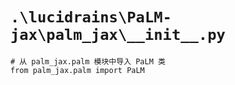 # `.\lucidrains\PaLM-jax\palm_jax\__init__.py`

```
# 从 palm_jax.palm 模块中导入 PaLM 类
from palm_jax.palm import PaLM
```